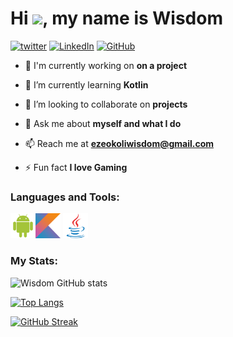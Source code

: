 <h1 align="Left">Hi <img src="https://media.giphy.com/media/hvRJCLFzcasrR4ia7z/giphy.gif" width="30px">, my name is Wisdom</h1>

[![twitter](https://img.shields.io/badge/Twitter-1DA1F2?style=for-the-badge&logo=twitter&logoColor=white)](https://twitter.com/bishop_roguegod)
[![LinkedIn](https://img.shields.io/badge/LinkedIn-0077B5?style=for-the-badge&logo=linkedin&logoColor=white)](https://www.linkedin.com/in/wisdom-ezeokoli-372810178/)
[![GitHub](https://img.shields.io/badge/GitHub-100000?style=for-the-badge&logo=github&logoColor=white)](https://github.com/wisdom3541)

- 🔭 I'm currently working on **on a project**

- 🌱 I’m currently learning **Kotlin**

- 👯 I’m looking to collaborate on **projects**

- 💬 Ask me about **myself and what I do**

- 📫 Reach me at **ezeokoliwisdom@gmail.com**

- ⚡ Fun fact **I love Gaming**

<h3 align="left">Languages and Tools:</h3>
<p>
  <img src="https://github.com/devicons/devicon/blob/master/icons/kotlin/kotlin-original.svg" alt="Kotlin" width="40" height="40"/> 
  <img src="https://github.com/devicons/devicon/blob/master/icons/java/java-original.svg" alt="JAVA" width="40" height="40"/> </a>
<img align="left" alt="Android" width="40" height="40" src="https://github.com/devicons/devicon/blob/master/icons/android/android-original.svg" />
 </p>

<h3 align="left">My Stats:</h3>

![Wisdom GitHub stats](https://github-readme-stats.vercel.app/api?username=wisdom3541&show_icons=true&theme=tokyonight&count_private=true)

[![Top Langs](https://github-readme-stats.vercel.app/api/top-langs/?username=wisdom3541&layout=compact&text_color=00FFD2&icon_color=007bff&bg_color=171c28)
](https://github.com/wisdom3541/github-readme-stats)


[![GitHub Streak](http://github-readme-streak-stats.herokuapp.com?user=wisdom3541&theme=tokyonight)](https://git.io/streak-stats)
